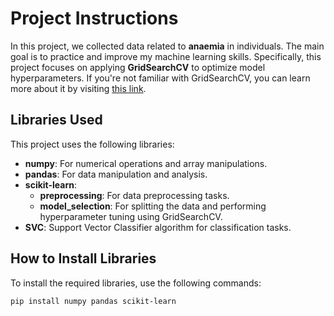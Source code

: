 
# Project Instructions

In this project, we collected data related to **anaemia** in individuals. The main goal is to practice and improve my machine learning skills. Specifically, this project focuses on applying **GridSearchCV** to optimize model hyperparameters. If you're not familiar with GridSearchCV, you can learn more about it by visiting [this link](https://scikit-learn.org/stable/modules/generated/sklearn.model_selection.GridSearchCV.html).

## Libraries Used

This project uses the following libraries:
- **numpy**: For numerical operations and array manipulations.
- **pandas**: For data manipulation and analysis.
- **scikit-learn**:
  - **preprocessing**: For data preprocessing tasks.
  - **model_selection**: For splitting the data and performing hyperparameter tuning using GridSearchCV.
- **SVC**: Support Vector Classifier algorithm for classification tasks.

## How to Install Libraries

To install the required libraries, use the following commands:

```bash
pip install numpy pandas scikit-learn
```
